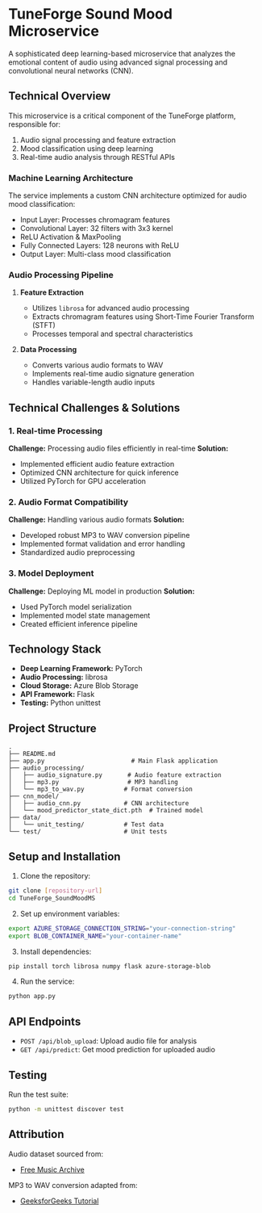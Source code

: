 # TuneForge Sound Mood Microservice

A sophisticated deep learning-based microservice that analyzes the emotional content of audio using advanced signal processing and convolutional neural networks (CNN).

## Technical Overview

This microservice is a critical component of the TuneForge platform, responsible for:
1. Audio signal processing and feature extraction
2. Mood classification using deep learning
3. Real-time audio analysis through RESTful APIs

### Machine Learning Architecture

The service implements a custom CNN architecture optimized for audio mood classification:
- Input Layer: Processes chromagram features
- Convolutional Layer: 32 filters with 3x3 kernel
- ReLU Activation & MaxPooling
- Fully Connected Layers: 128 neurons with ReLU
- Output Layer: Multi-class mood classification

### Audio Processing Pipeline

1. **Feature Extraction**
   - Utilizes `librosa` for advanced audio processing
   - Extracts chromagram features using Short-Time Fourier Transform (STFT)
   - Processes temporal and spectral characteristics

2. **Data Processing**
   - Converts various audio formats to WAV
   - Implements real-time audio signature generation
   - Handles variable-length audio inputs

## Technical Challenges & Solutions

### 1. Real-time Processing
**Challenge:** Processing audio files efficiently in real-time
**Solution:** 
- Implemented efficient audio feature extraction
- Optimized CNN architecture for quick inference
- Utilized PyTorch for GPU acceleration

### 2. Audio Format Compatibility
**Challenge:** Handling various audio formats
**Solution:**
- Developed robust MP3 to WAV conversion pipeline
- Implemented format validation and error handling
- Standardized audio preprocessing

### 3. Model Deployment
**Challenge:** Deploying ML model in production
**Solution:**
- Used PyTorch model serialization
- Implemented model state management
- Created efficient inference pipeline

## Technology Stack

- **Deep Learning Framework:** PyTorch
- **Audio Processing:** librosa
- **Cloud Storage:** Azure Blob Storage
- **API Framework:** Flask
- **Testing:** Python unittest

## Project Structure
```
.
├── README.md
├── app.py                        # Main Flask application
├── audio_processing/            
│   ├── audio_signature.py       # Audio feature extraction
│   ├── mp3.py                   # MP3 handling
│   └── mp3_to_wav.py           # Format conversion
├── cnn_model/
│   ├── audio_cnn.py            # CNN architecture
│   └── mood_predictor_state_dict.pth  # Trained model
├── data/
│   └── unit_testing/           # Test data
└── test/                       # Unit tests
```

## Setup and Installation

1. Clone the repository:
```bash
git clone [repository-url]
cd TuneForge_SoundMoodMS
```

2. Set up environment variables:
```bash
export AZURE_STORAGE_CONNECTION_STRING="your-connection-string"
export BLOB_CONTAINER_NAME="your-container-name"
```

3. Install dependencies:
```bash
pip install torch librosa numpy flask azure-storage-blob
```

4. Run the service:
```bash
python app.py
```

## API Endpoints

- `POST /api/blob_upload`: Upload audio file for analysis
- `GET /api/predict`: Get mood prediction for uploaded audio

## Testing

Run the test suite:
```bash
python -m unittest discover test
```

## Attribution

Audio dataset sourced from:
- [Free Music Archive](https://freemusicarchive.org/)

MP3 to WAV conversion adapted from:
- [GeeksforGeeks Tutorial](https://www.geeksforgeeks.org/convert-mp3-to-wav-using-python/)

